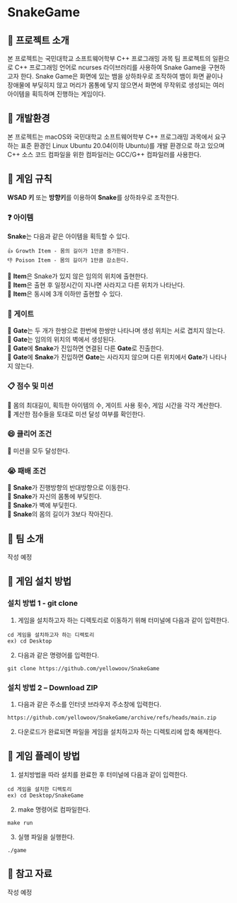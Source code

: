 <h1>SnakeGame</h1>
<h2>📌 프로젝트 소개</h2>   

본 프로젝트는 국민대학교 소프트웨어학부 C++ 프로그래밍 과목 팀 프로젝트의 일환으로 C++ 프로그래밍 언어로 ncurses 라이브러리를 사용하여 Snake Game을 구현하고자 한다. Snake Game은 화면에 있는 뱀을 상하좌우로 조작하여 뱀이 화면 끝이나 장애물에 부딪히지 않고 머리가 몸통에 닿지 않으면서 화면에 무작위로 생성되는 여러 아이템을 획득하며 진행하는 게임이다.  

<h2>📌 개발환경</h2>  
본 프로젝트는 macOS와 국민대학교 소프트웨어학부 C++ 프로그래밍 과목에서 요구하는 표준 환경인 Linux Ubuntu 20.04(이하 Ubuntu)를 개발 환경으로 하고 있으며 C++ 소스 코드 컴파일을 위한 컴파일러는 GCC/G++ 컴파일러를 사용한다.  

<h2>📌 게임 규칙</h2>  

**WSAD 키** 또는 **방향키**를 이용하여 **Snake**를 상하좌우로 조작한다.  

<h3>❓ 아이템</h3> 

**Snake**는 다음과 같은 아이템을 획득할 수 있다. 

```
👍 Growth Item - 몸의 길이가 1만큼 증가한다.
👎 Poison Item - 몸의 길이가 1만큼 감소한다.
```  
🔸 **Item**은 Snake가 있지 않은 임의의 위치에 출현한다.  
🔸 **Item**은 출현 후 일정시간이 지나면 사라지고 다른 위치가 나타난다.  
🔸 **Item**은 동시에 3개 이하만 출현할 수 있다.  
  

<h3>🚪 게이트</h3> 

🔸 **Gate**는 두 개가 한쌍으로 한번에 한쌍만 나타나며 생성 위치는 서로 겹치지 않는다.  
🔸 **Gate**는 임의의 위치의 벽에서 생성된다.  
🔸 **Gate**에 **Snake**가 진입하면 연결된 다른 **Gate**로 진출한다.  
🔸 **Gate**에 **Snake**가 진입하면 **Gate**는 사라지지 않으며 다른 위치에서 **Gate**가 나타나지 않는다.

<h3>📋 점수 및 미션</h3> 

🔸 몸의 최대길이, 획득한 아이템의 수, 게이트 사용 횟수, 게임 시간을 각각 계산한다.  
🔸 계산한 점수들을 토대로 미션 달성 여부를 확인한다.  

<h3>😄 클리어 조건</h3> 

🔸 미션을 모두 달성한다.

<h3>😭 패배 조건</h3> 

🔸 **Snake**가 진행방향의 반대방향으로 이동한다.  
🔸 **Snake**가 자신의 몸통에 부딪힌다.  
🔸 **Snake**가 벽에 부딪힌다.  
🔸 **Snake**의 몸의 길이가 3보다 작아진다.  

<h2>📌 팀 소개</h2> 

작성 예정

<h2>📌 게임 설치 방법</h2>  
<h3>설치 방법 1 - git clone</h3>  

1. 게임을 설치하고자 하는 디렉토리로 이동하기 위해 터미널에 다음과 같이 입력한다.  
```
cd 게임을 설치하고자 하는 디렉토리
ex) cd Desktop
```

2. 다음과 같은 명령어를 입력한다.
```
git clone https://github.com/yellowoov/SnakeGame
```

<h3>설치 방법 2 – Download ZIP</h3>  

1. 다음과 같은 주소를 인터넷 브라우저 주소창에 입력한다.
```
https://github.com/yellowoov/SnakeGame/archive/refs/heads/main.zip
```

2. 다운로드가 완료되면 파일을 게임을 설치하고자 하는 디렉토리에 압축 해제한다.


<h2>📌 게임 플레이 방법</h2> 

1. 설치방법을 따라 설치를 완료한 후 터미널에 다음과 같이 입력한다.

```
cd 게임을 설치한 디렉토리
ex) cd Desktop/SnakeGame
```

2. make 명령어로 컴파일한다.
```
make run
```

3. 실행 파일을 실행한다.
```
./game
```

<h2>📌 참고 자료</h2> 

작성 예정
